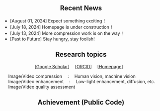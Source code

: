 ## <div align="center">Recent News</div>
- [August 01, 2024] Expect something exciting！
- [July 18, 2024] Homepage is under construction！
- [July 13, 2024] More compression work is on the way！
- [Past to Future] Stay hungry, stay foolish! 


## <div align="center">Research topics</div>

<div align="center">
  
[[Google Scholar](https://scholar.google.com/citations?user=IhyTEDkAAAAJ&hl=zh-CN)]&emsp; [[ORCID](https://orcid.org/0000-0001-7608-7913)]&emsp; [[Homepage]()]&emsp;<br> 

</div>

&emsp; Image/Video compression &emsp;:&emsp; Human vision, machine vision<br>
&emsp; Image/Video enhancement &emsp;:&emsp; Low-light enhancement, diffusion, etc.<br>
&emsp; Image/Video quality assessment<be>



## <div align="center">Achievement (Public Code)</div>


